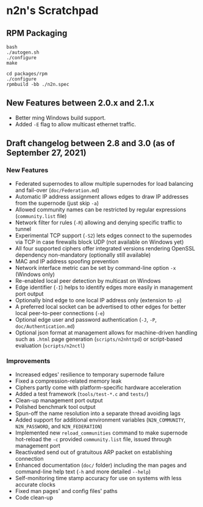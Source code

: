 # n2n's Scratchpad

## RPM Packaging

```
bash
./autogen.sh
./configure
make

cd packages/rpm
./configure
rpmbuild -bb ./n2n.spec
```

## New Features between 2.0.x and 2.1.x

- Better ming Windows build support.
- Added `-E` flag to allow multicast ethernet traffic.

## Draft changelog between 2.8 and 3.0 (as of September 27, 2021)

### New Features

- Federated supernodes to allow multiple supernodes for load balancing and fail-over (`doc/Federation.md`)
- Automatic IP address assignment allows edges to draw IP addresses from the supernode (just skip `-a`)
- Allowed community names can be restricted by regular expressions (`community.list` file)
- Network filter for rules (`-R`) allowing and denying specific traffic to tunnel
- Experimental TCP support (`-S2`) lets edges connect to the supernodes via TCP in case firewalls block UDP (not available on Windows yet)
- All four supported ciphers offer integrated versions rendering OpenSSL dependency non-mandatory (optionally still available)
- MAC and IP address spoofing prevention
- Network interface metric can be set by command-line option `-x` (Windows only)
- Re-enabled local peer detection by multicast on Windows
- Edge identifier (`-I`) helps to identify edges more easily in management port output
- Optionally bind edge to one local IP address only (extension to `-p`)
- A preferred local socket can be advertised to other edges for better local peer-to-peer connections (`-e`)
- Optional edge user and password authentication (`-J`, `-P`, `doc/Authentication.md`)
- Optional json format at management allows for machine-driven handling such as `.html` page generation (`scripts/n2nhttpd`) or script-based evaluation (`scripts/n2nctl`)


### Improvements

- Increased edges' resilience to temporary supernode failure
- Fixed a compression-related memory leak
- Ciphers partly come with platform-specific hardware acceleration
- Added a test framework (`tools/test-*.c` and `tests/`)
- Clean-up management port output
- Polished benchmark tool output
- Spun-off the name resolution into a separate thread avoiding lags
- Added support for additional environment variables (`N2N_COMMUNITY`, `N2N_PASSWORD`, and `N2N_FEDERATION`)
- Implemented new `reload_communities` command to make supernode hot-reload the `-c` provided `community.list` file, issued through management port
- Reactivated send out of gratuitous ARP packet on establishing connection
- Enhanced documentation (`doc/` folder) including the man pages and command-line help text (`-h` and more detailed `--help`)
- Self-monitoring time stamp accuracy for use on systems with less accurate clocks
- Fixed man pages' and config files' paths
- Code clean-up





